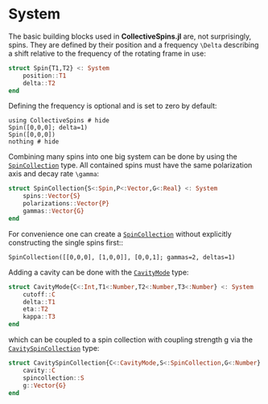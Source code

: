 # System

The basic building blocks used in **CollectiveSpins.jl** are, not surprisingly, spins. They are defined by their position and a frequency ``\Delta`` describing a shift relative to the frequency of the rotating frame in use:

```julia
struct Spin{T1,T2} <: System
    position::T1
    delta::T2
end
```

Defining the frequency is optional and is set to zero by default:

```@example system
using CollectiveSpins # hide
Spin([0,0,0]; delta=1)
Spin([0,0,0])
nothing # hide
```

Combining many spins into one big system can be done by using the [`SpinCollection`](@ref) type. All contained spins must have the same polarization axis and decay rate ``\gamma``:

```julia
struct SpinCollection{S<:Spin,P<:Vector,G<:Real} <: System
    spins::Vector{S}
    polarizations::Vector{P}
    gammas::Vector{G}
end
```

For convenience one can create a [`SpinCollection`](@ref) without explicitly constructing the single spins first::

```@example system
SpinCollection([[0,0,0], [1,0,0]], [0,0,1]; gammas=2, deltas=1)
```

Adding a cavity can be done with the [`CavityMode`](@ref) type:

```julia
struct CavityMode{C<:Int,T1<:Number,T2<:Number,T3<:Number} <: System
    cutoff::C
    delta::T1
    eta::T2
    kappa::T3
end
```

which can be coupled to a spin collection with coupling strength g via the [`CavitySpinCollection`](@ref) type:

```julia
struct CavitySpinCollection{C<:CavityMode,S<:SpinCollection,G<:Number} <: System
    cavity::C
    spincollection::S
    g::Vector{G}
end
```
